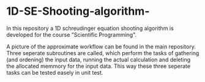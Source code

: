 # 1D-SE-Shooting-algorithm-
In this repository a 1D schreudinger equation shooting algorithm is developed for the course "Scientific Programming".

A picture of the approximate workflow can be found in the main repository. Three seperate subroutines are called, which perform the tasks of gathering (and ordening) the input data, running the actual calculation and deleting the allocated memmory for the input data. This way these three seperate tasks can be tested easely in unit test. 

